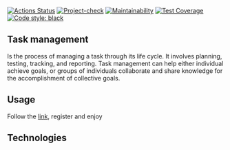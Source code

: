 [![Actions Status](https://github.com/tommyqamaz/python-project-52/actions/workflows/hexlet-check.yml/badge.svg)](https://github.com/tommyqamaz/python-project-52/blob/main/.github/workflows/hexlet-check.yml)
[![Project-check](https://github.com/tommyqamaz/python-project-52/actions/workflows/python-check.yml/badge.svg)](https://github.com/tommyqamaz/python-project-52/blob/main/.github/workflows/python-check.yml)
[![Maintainability](https://api.codeclimate.com/v1/badges/df31073a15237d90b400/maintainability)](https://codeclimate.com/github/tommyqamaz/python-project-52/maintainability)
[![Test Coverage](https://api.codeclimate.com/v1/badges/df31073a15237d90b400/test_coverage)](https://codeclimate.com/github/tommyqamaz/python-project-52/test_coverage)
[![Code style: black](https://img.shields.io/badge/code%20style-black-000000.svg)](https://github.com/psf/black)

## Task management
Is the process of managing a task through its life cycle. It involves planning, testing, tracking, and reporting. Task management can help either individual achieve goals, or groups of individuals collaborate and share knowledge for the accomplishment of collective goals.
## Usage
Follow the [link](https://s777s.herokuapp.com/), register and enjoy
## Technologies
